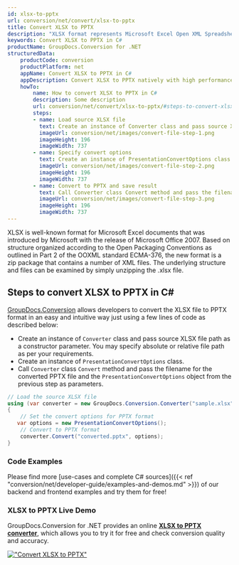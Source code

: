 ```yaml
---
id: xlsx-to-pptx
url: conversion/net/convert/xlsx-to-pptx
title: Convert XLSX to PPTX
description: "XLSX format represents Microsoft Excel Open XML Spreadsheet with .xlsx extension. Learn how to convert XLSX to PPTX file programmatically in C# language using GroupDocs.Conversion for .NET library."
keywords: Convert XLSX to PPTX in C#
productName: GroupDocs.Conversion for .NET
structuredData:
    productCode: conversion
    productPlatform: net
    appName: Convert XLSX to PPTX in C#
    appDescription: Convert XLSX to PPTX natively with high performance using C# language and server side GroupDocs.Conversion for .NET APIs, without the use of any software like Microsoft or Open Office.
    howTo:
        name: How to convert XLSX to PPTX in C# 
        description: Some description
        url: conversion/net/convert/xlsx-to-pptx/#steps-to-convert-xlsx-to-pptx-in-c
        steps:
        - name: Load source XLSX file 
          text: Create an instance of Converter class and pass source XLSX file path as a constructor parameter. You may specify absolute or relative file path as per your requirements. 
          imageUrl: conversion/net/images/convert-file-step-1.png
          imageHeight: 196
          imageWidth: 737
        - name: Specify convert options 
          text: Create an instance of PresentationConvertOptions class.
          imageUrl: conversion/net/images/convert-file-step-2.png
          imageHeight: 196
          imageWidth: 737
        - name: Convert to PPTX and save result 
          text: Call Converter class Convert method and pass the filename for the converted HTML file and the PresentationConvertOptions object from the previous step as parameters.
          imageUrl: conversion/net/images/convert-file-step-3.png
          imageHeight: 196
          imageWidth: 737
---
```


XLSX is well-known format for Microsoft Excel documents that was introduced by Microsoft with the release of Microsoft Office 2007. Based on structure organized according to the Open Packaging Conventions as outlined in Part 2 of the OOXML standard ECMA-376, the new format is a zip package that contains a number of XML files. The underlying structure and files can be examined by simply unzipping the .xlsx file.

## Steps to convert XLSX to PPTX in C#

[GroupDocs.Conversion](https://products.groupdocs.com/conversion/net) allows developers to convert the XLSX file to PPTX format in an easy and intuitive way just using a few lines of code as described below:

* Create an instance of `Converter` class and pass source XLSX file path as a constructor parameter. You may specify absolute or relative file path as per your requirements. 
* Create an instance of `PresentationConvertOptions` class.
* Call `Converter` class `Convert` method and pass the filename for the converted PPTX file and the `PresentationConvertOptions` object from the previous step as parameters.

```csharp
// Load the source XLSX file
using (var converter = new GroupDocs.Conversion.Converter("sample.xlsx"))
{
    // Set the convert options for PPTX format
   var options = new PresentationConvertOptions();
    // Convert to PPTX format
    converter.Convert("converted.pptx", options);
}
```

### Code Examples

Please find more [use-cases and complete C# sources]({{< ref "conversion/net/developer-guide/examples-and-demos.md" >}}) of our backend and frontend examples and try them for free!

### XLSX to PPTX Live Demo

GroupDocs.Conversion for .NET provides an online [**XLSX to PPTX converter**](https://products.groupdocs.app/conversion/xlsx-to-pptx), which allows you to try it for free and check conversion quality and accuracy.

[!["Convert XLSX to PPTX"](conversion/net/images/convert-to-pptx/convert-xlsx-to-pptx.png)](https://products.groupdocs.app/conversion/xlsx-to-pptx)